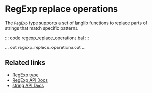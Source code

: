 # RegExp replace operations

The `RegExp` type supports a set of langlib functions to replace parts of strings that match specific patterns.

::: code regexp_replace_operations.bal :::

::: out regexp_replace_operations.out :::

## Related links
- [RegExp type](/learn/by-example/regexp-type)
- [RegExp API Docs](https://lib.ballerina.io/ballerina/lang.regexp)
- [string API Docs](https://lib.ballerina.io/ballerina/lang.string)
